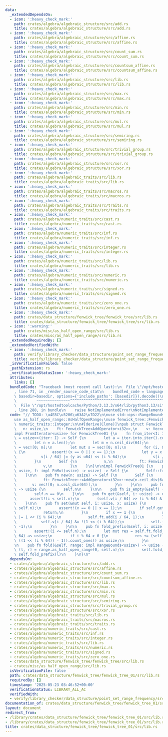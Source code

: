 ```yaml
---
data:
  _extendedDependsOn:
  - icon: ':heavy_check_mark:'
    path: crates/algebra/algebraic_structure/src/add.rs
    title: crates/algebra/algebraic_structure/src/add.rs
  - icon: ':heavy_check_mark:'
    path: crates/algebra/algebraic_structure/src/affine.rs
    title: crates/algebra/algebraic_structure/src/affine.rs
  - icon: ':heavy_check_mark:'
    path: crates/algebra/algebraic_structure/src/count_sum.rs
    title: crates/algebra/algebraic_structure/src/count_sum.rs
  - icon: ':heavy_check_mark:'
    path: crates/algebra/algebraic_structure/src/countsum_affine.rs
    title: crates/algebra/algebraic_structure/src/countsum_affine.rs
  - icon: ':heavy_check_mark:'
    path: crates/algebra/algebraic_structure/src/lib.rs
    title: crates/algebra/algebraic_structure/src/lib.rs
  - icon: ':heavy_check_mark:'
    path: crates/algebra/algebraic_structure/src/max.rs
    title: crates/algebra/algebraic_structure/src/max.rs
  - icon: ':heavy_check_mark:'
    path: crates/algebra/algebraic_structure/src/min.rs
    title: crates/algebra/algebraic_structure/src/min.rs
  - icon: ':heavy_check_mark:'
    path: crates/algebra/algebraic_structure/src/mul.rs
    title: crates/algebra/algebraic_structure/src/mul.rs
  - icon: ':heavy_check_mark:'
    path: crates/algebra/algebraic_structure/src/semiring.rs
    title: crates/algebra/algebraic_structure/src/semiring.rs
  - icon: ':heavy_check_mark:'
    path: crates/algebra/algebraic_structure/src/trivial_group.rs
    title: crates/algebra/algebraic_structure/src/trivial_group.rs
  - icon: ':heavy_check_mark:'
    path: crates/algebra/algebraic_structure/src/xor.rs
    title: crates/algebra/algebraic_structure/src/xor.rs
  - icon: ':heavy_check_mark:'
    path: crates/algebra/algebraic_traits/src/lib.rs
    title: crates/algebra/algebraic_traits/src/lib.rs
  - icon: ':heavy_check_mark:'
    path: crates/algebra/algebraic_traits/src/macros.rs
    title: crates/algebra/algebraic_traits/src/macros.rs
  - icon: ':heavy_check_mark:'
    path: crates/algebra/algebraic_traits/src/traits.rs
    title: crates/algebra/algebraic_traits/src/traits.rs
  - icon: ':heavy_check_mark:'
    path: crates/algebra/numeric_traits/src/cast.rs
    title: crates/algebra/numeric_traits/src/cast.rs
  - icon: ':heavy_check_mark:'
    path: crates/algebra/numeric_traits/src/inf.rs
    title: crates/algebra/numeric_traits/src/inf.rs
  - icon: ':heavy_check_mark:'
    path: crates/algebra/numeric_traits/src/integer.rs
    title: crates/algebra/numeric_traits/src/integer.rs
  - icon: ':heavy_check_mark:'
    path: crates/algebra/numeric_traits/src/lib.rs
    title: crates/algebra/numeric_traits/src/lib.rs
  - icon: ':heavy_check_mark:'
    path: crates/algebra/numeric_traits/src/numeric.rs
    title: crates/algebra/numeric_traits/src/numeric.rs
  - icon: ':heavy_check_mark:'
    path: crates/algebra/numeric_traits/src/signed.rs
    title: crates/algebra/numeric_traits/src/signed.rs
  - icon: ':heavy_check_mark:'
    path: crates/algebra/numeric_traits/src/zero_one.rs
    title: crates/algebra/numeric_traits/src/zero_one.rs
  - icon: ':heavy_check_mark:'
    path: crates/data_structure/fenwick_tree/fenwick_tree/src/lib.rs
    title: crates/data_structure/fenwick_tree/fenwick_tree/src/lib.rs
  - icon: ':warning:'
    path: crates/misc/as_half_open_range/src/lib.rs
    title: crates/misc/as_half_open_range/src/lib.rs
  _extendedRequiredBy: []
  _extendedVerifiedWith:
  - icon: ':heavy_check_mark:'
    path: verify/library_checker/data_structure/point_set_range_frequency/src/main.rs
    title: verify/library_checker/data_structure/point_set_range_frequency/src/main.rs
  _isVerificationFailed: false
  _pathExtension: rs
  _verificationStatusIcon: ':heavy_check_mark:'
  attributes:
    links: []
  bundledCode: "Traceback (most recent call last):\n  File \"/opt/hostedtoolcache/Python/3.13.3/x64/lib/python3.13/site-packages/onlinejudge_verify/documentation/build.py\"\
    , line 71, in _render_source_code_stat\n    bundled_code = language.bundle(stat.path,\
    \ basedir=basedir, options={'include_paths': [basedir]}).decode()\n          \
    \         ~~~~~~~~~~~~~~~^^^^^^^^^^^^^^^^^^^^^^^^^^^^^^^^^^^^^^^^^^^^^^^^^^^^^^^^^^^^^^^^^^\n\
    \  File \"/opt/hostedtoolcache/Python/3.13.3/x64/lib/python3.13/site-packages/onlinejudge_verify/languages/rust.py\"\
    , line 288, in bundle\n    raise NotImplementedError\nNotImplementedError\n"
  code: "// TODO: \u4E8C\u5206\u63A2\u7D22\n\nuse std::ops::RangeBounds;\n\nuse algebraic_structure::magma::AddOperator;\n\
    use as_half_open_range::AsHalfOpenRange;\nuse fenwick_tree::FenwickTree;\nuse\
    \ numeric_traits::Integer;\n\n#[derive(Clone)]\npub struct FenwickTree01 {\n \
    \   n: usize,\n    ft: FenwickTree<AddOperator<i32>>,\n    v: Vec<u64>,\n}\n\n\
    impl FromIterator<usize> for FenwickTree01 {\n    fn from_iter<I: IntoIterator<Item\
    \ = usize>>(iter: I) -> Self {\n        let a = iter.into_iter().collect::<Vec<_>>();\n\
    \        let n = a.len();\n        let m = n.ceil_div(64);\n        let mut v\
    \ = vec![0; m];\n        let mut s = vec![0; m];\n        for (i, &x) in a.iter().enumerate()\
    \ {\n            assert!(x == 0 || x == 1);\n            let y = x as i32;\n \
    \           v[i / 64] |= (y as u64) << (i % 64);\n            s[i / 64] += y;\n\
    \        }\n        Self {\n            n,\n            ft: FenwickTree::<AddOperator<i32>>::from_iter(s),\n\
    \            v,\n        }\n    }\n}\n\nimpl FenwickTree01 {\n    pub fn from_fn(n:\
    \ usize, f: impl FnMut(usize) -> usize) -> Self {\n        Self::from_iter((0..n).map(f))\n\
    \    }\n\n    pub fn new(n: usize) -> Self {\n        Self {\n            n,\n\
    \            ft: FenwickTree::<AddOperator<i32>>::new(n.ceil_div(64)),\n     \
    \       v: vec![0; n.ceil_div(64)],\n        }\n    }\n\n    pub fn len(&self)\
    \ -> usize {\n        self.n\n    }\n\n    pub fn is_empty(&self) -> bool {\n\
    \        self.n == 0\n    }\n\n    pub fn get(&self, i: usize) -> usize {\n  \
    \      assert!(i < self.n);\n        (self.v[i / 64] >> (i % 64) & 1) as usize\n\
    \    }\n\n    pub fn set(&mut self, i: usize, x: usize) {\n        assert!(i <\
    \ self.n);\n        assert!(x == 0 || x == 1);\n        if self.get(i) == x {\n\
    \            return;\n        }\n        if x == 1 {\n            self.v[i / 64]\
    \ |= 1 << (i % 64);\n            self.ft.add(i / 64, 1);\n        } else {\n \
    \           self.v[i / 64] &= !(1 << (i % 64));\n            self.ft.add(i / 64,\
    \ -1);\n        }\n    }\n\n    pub fn fold_prefix(&self, i: usize) -> usize {\n\
    \        assert!(i <= self.n);\n        let mut res = self.ft.fold_prefix(i /\
    \ 64) as usize;\n        if i % 64 > 0 {\n            res += (self.v[i / 64] &\
    \ ((1 << (i % 64)) - 1)).count_ones() as usize;\n        }\n        res\n    }\n\
    \n    pub fn fold(&self, range: impl RangeBounds<usize>) -> usize {\n        let\
    \ (l, r) = range.as_half_open_range(0, self.n);\n        self.fold_prefix(r) -\
    \ self.fold_prefix(l)\n    }\n}\n"
  dependsOn:
  - crates/algebra/algebraic_structure/src/add.rs
  - crates/algebra/algebraic_structure/src/affine.rs
  - crates/algebra/algebraic_structure/src/count_sum.rs
  - crates/algebra/algebraic_structure/src/countsum_affine.rs
  - crates/algebra/algebraic_structure/src/lib.rs
  - crates/algebra/algebraic_structure/src/max.rs
  - crates/algebra/algebraic_structure/src/min.rs
  - crates/algebra/algebraic_structure/src/mul.rs
  - crates/algebra/algebraic_structure/src/semiring.rs
  - crates/algebra/algebraic_structure/src/trivial_group.rs
  - crates/algebra/algebraic_structure/src/xor.rs
  - crates/algebra/algebraic_traits/src/lib.rs
  - crates/algebra/algebraic_traits/src/macros.rs
  - crates/algebra/algebraic_traits/src/traits.rs
  - crates/algebra/numeric_traits/src/cast.rs
  - crates/algebra/numeric_traits/src/inf.rs
  - crates/algebra/numeric_traits/src/integer.rs
  - crates/algebra/numeric_traits/src/lib.rs
  - crates/algebra/numeric_traits/src/numeric.rs
  - crates/algebra/numeric_traits/src/signed.rs
  - crates/algebra/numeric_traits/src/zero_one.rs
  - crates/data_structure/fenwick_tree/fenwick_tree/src/lib.rs
  - crates/misc/as_half_open_range/src/lib.rs
  isVerificationFile: false
  path: crates/data_structure/fenwick_tree/fenwick_tree_01/src/lib.rs
  requiredBy: []
  timestamp: '2025-05-23 03:46:52+00:00'
  verificationStatus: LIBRARY_ALL_AC
  verifiedWith:
  - verify/library_checker/data_structure/point_set_range_frequency/src/main.rs
documentation_of: crates/data_structure/fenwick_tree/fenwick_tree_01/src/lib.rs
layout: document
redirect_from:
- /library/crates/data_structure/fenwick_tree/fenwick_tree_01/src/lib.rs
- /library/crates/data_structure/fenwick_tree/fenwick_tree_01/src/lib.rs.html
title: crates/data_structure/fenwick_tree/fenwick_tree_01/src/lib.rs
---
```

